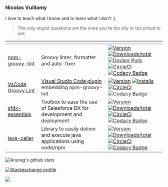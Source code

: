 ### Nicolas Vuillamy

I love to teach what I know and to learn what I don't :)

> The only stupid questions are the ones you're too shy or too proud to ask

| <!-- -->   | <!-- -->   | <!-- -->   |
|--|--|--|
| [npm-groovy-lint](https://github.com/nvuillam/npm-groovy-lint)| Groovy linter, formatter and auto-fixer |[![Version](https://img.shields.io/npm/v/npm-groovy-lint.svg)](https://npmjs.org/package/npm-groovy-lint) [![Downloads/total](https://img.shields.io/npm/dt/npm-groovy-lint.svg)](https://npmjs.org/package/npm-groovy-lint) [![Docker Pulls](https://img.shields.io/docker/pulls/nvuillam/npm-groovy-lint)](https://hub.docker.com/r/nvuillam/npm-groovy-lint)<br/> [![CircleCI](https://circleci.com/gh/nvuillam/npm-groovy-lint/tree/master.svg?style=shield)](https://circleci.com/gh/nvuillam/npm-groovy-lint/tree/master) [![Codacy Badge](https://app.codacy.com/project/badge/Grade/60cd9f66f3014ee09b821ce6c3f631b6)](https://www.codacy.com/manual/nvuillam/npm-groovy-lint?utm_source=github.com&amp;utm_medium=referral&amp;utm_content=nvuillam/npm-groovy-lint&amp;utm_campaign=Badge_Grade)|
| [VsCode Groovy Lint](https://github.com/nvuillam/vscode-groovy-lint) |[Visual Studio Code plugin](https://marketplace.visualstudio.com/items?itemName=NicolasVuillamy.vscode-groovy-lint) embedding npm-groovy-lint |[![Version](https://vsmarketplacebadge.apphb.com/version/NicolasVuillamy.vscode-groovy-lint.svg)](https://marketplace.visualstudio.com/items?itemName=NicolasVuillamy.vscode-groovy-lint) [![Installs](https://vsmarketplacebadge.apphb.com/installs/NicolasVuillamy.vscode-groovy-lint.svg)](https://marketplace.visualstudio.com/items?itemName=NicolasVuillamy.vscode-groovy-lint)<br/> [![CircleCI](https://circleci.com/gh/nvuillam/vscode-groovy-lint/tree/master.svg?style=shield)](https://circleci.com/gh/nvuillam/vscode-groovy-lint/tree/master) [![Codacy Badge](https://app.codacy.com/project/badge/Grade/2a0bf58ef2a94e87aecee72a76135baa)](https://www.codacy.com/manual/nvuillam/vscode-groovy-lint?utm_source=github.com&amp;utm_medium=referral&amp;utm_content=nvuillam/vscode-groovy-lint&amp;utm_campaign=Badge_Grade)|
| [sfdx-essentials](https://github.com/nvuillam/sfdx-essentials)| Toolbox to ease the use of Salesforce DX for development and deployment |[![Version](https://img.shields.io/npm/v/sfdx-essentials.svg)](https://npmjs.org/package/sfdx-essentials) [![Downloads/total](https://img.shields.io/npm/dt/sfdx-essentials.svg)](https://npmjs.org/package/sfdx-essentials)<br/> [![CircleCI](https://circleci.com/gh/nvuillam/sfdx-essentials/tree/master.svg?style=shield)](https://circleci.com/gh/nvuillam/sfdx-essentials/tree/master) [![Codacy Badge](https://app.codacy.com/project/badge/Grade/ef9117945e6d452887d724f612af89dc)](https://www.codacy.com/manual/nvuillam/sfdx-essentials?utm_source=github.com&amp;utm_medium=referral&amp;utm_content=nvuillam/sfdx-essentials&amp;utm_campaign=Badge_Grade)|
| [java-caller](https://github.com/nvuillam/node-java-caller)|Library to easily deliver and execute java applications using node/npm |[![Version](https://img.shields.io/npm/v/java-caller.svg)](https://npmjs.org/package/java-caller) [![Downloads/total](https://img.shields.io/npm/dt/java-caller.svg)](https://npmjs.org/package/java-caller)<br/> [![CircleCI](https://circleci.com/gh/nvuillam/node-java-caller/tree/master.svg?style=shield)](https://circleci.com/gh/nvuillam/node_java_caller/tree/master) [![Codacy Badge](https://app.codacy.com/project/badge/Grade/2f74d43c38764caab0c6f76a7a668df3)](https://www.codacy.com/manual/nvuillam/node-java-caller?utm_source=github.com&amp;utm_medium=referral&amp;utm_content=nvuillam/node-java-caller&amp;utm_campaign=Badge_Grade)|

![Anurag's github stats](https://github-readme-stats.vercel.app/api?username=nvuillam&theme=dark&show_icons=true)

[![Stackexchange profile](https://stackexchange.com/users/flair/8652527.png)](https://stackexchange.com/users/8652527)

![](https://komarev.com/ghpvc/?username=nvuillam&color=green)
